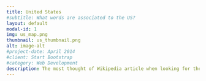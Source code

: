 ```yaml
---
title: United States
#subtitle: What words are associated to the US?
layout: default
modal-id: 1
img: us_map.png
thumbnail: us_thumbnail.png
alt: image-alt
#project-date: April 2014
#client: Start Bootstrap
#category: Web Development
description: The most thought of Wikipedia article when looking for the United States is *Baker Island*, which is an uninhabited island that is indeed part of the United States and lies in the time zone UTC-12:00, which means it will be the last place on Earth to experience the end of this day and say good night! The second biggest word is *American Samoa*. It is another atoll that is known as the southernmost territory of the United States. <br><br> We see that some words can be reattached to the cultural tradition of the country, as the typical American citizen (according to Wikipedia of course) eats *Domesticated Turkey* on Thanksgiving and watches *Football* during the Super Bowl on TV, between two commercial *Advertisements* while drinking their *Beer*. <br><br> As the country with most centrality, the United States has a large panel of words, spanning from music, with *Igor Stravinsky* that spent his last thirty years in the US (and there became involved in film music production, such as the Fantasia movie!) to science with the *Hubble Space Telescope* and *Albert Einstein* that emigrated there fleeing the Second World War. We can also notice historical events, such as the Vietnam war, the Cold war and WWII, that might be hidden under the words *Vietnam*, *Soviet Union* and *Japan*, and even the foreign policy is conveyed through *Israel*, which is a <a href="https://en.wikipedia.org/wiki/Israel%E2%80%93United_States_relations">strategic ally</a> of the US in the Middle East.<br> The map of words might even teach you some facts. For instance, Whale might be there because <a href="https://en.wikipedia.org/wiki/Whaling_in_the_United_States#Peak">whaling</a> was a big industry in the United States in the 19th century, as whale oil was the primary lubricant for machinery, therefore in much need during the Industrial Revolution, before being replaced by petroleum lubricants. <br><br>
---
```

